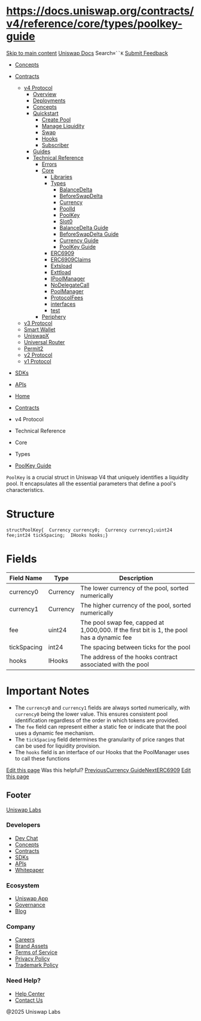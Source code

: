 # https://docs.uniswap.org/contracts/v4/reference/core/types/poolkey-guide

[Skip to main content](https://docs.uniswap.org/contracts/v4/reference/core/types/poolkey-guide#__docusaurus_skipToContent_fallback)
[Uniswap Docs](https://docs.uniswap.org/)
Search`⌘``K`
[Submit Feedback](https://docs.google.com/forms/d/e/1FAIpQLSdjSkZam8KiatL9XACRVxCHjDJjaPGbls77PCXDKFn4JwykXg/viewform)
  * [Concepts](https://docs.uniswap.org/concepts/overview)
  * [Contracts](https://docs.uniswap.org/contracts/v4/overview)
    * [v4 Protocol](https://docs.uniswap.org/contracts/v4/reference/core/types/poolkey-guide)
      * [Overview](https://docs.uniswap.org/contracts/v4/overview)
      * [Deployments](https://docs.uniswap.org/contracts/v4/deployments)
      * [Concepts](https://docs.uniswap.org/contracts/v4/reference/core/types/poolkey-guide)
      * [Quickstart](https://docs.uniswap.org/contracts/v4/reference/core/types/poolkey-guide)
        * [Create Pool](https://docs.uniswap.org/contracts/v4/quickstart/create-pool)
        * [Manage Liquidity](https://docs.uniswap.org/contracts/v4/reference/core/types/poolkey-guide)
        * [Swap](https://docs.uniswap.org/contracts/v4/quickstart/swap)
        * [Hooks](https://docs.uniswap.org/contracts/v4/reference/core/types/poolkey-guide)
        * [Subscriber](https://docs.uniswap.org/contracts/v4/quickstart/subscriber)
      * [Guides](https://docs.uniswap.org/contracts/v4/reference/core/types/poolkey-guide)
      * [Technical Reference](https://docs.uniswap.org/contracts/v4/reference/core/types/poolkey-guide)
        * [Errors](https://docs.uniswap.org/contracts/v4/reference/errors/)
        * [Core](https://docs.uniswap.org/contracts/v4/reference/core/types/poolkey-guide)
          * [Libraries](https://docs.uniswap.org/contracts/v4/reference/core/types/poolkey-guide)
          * [Types](https://docs.uniswap.org/contracts/v4/reference/core/types/poolkey-guide)
            * [BalanceDelta](https://docs.uniswap.org/contracts/v4/reference/core/types/BalanceDelta)
            * [BeforeSwapDelta](https://docs.uniswap.org/contracts/v4/reference/core/types/BeforeSwapDelta)
            * [Currency](https://docs.uniswap.org/contracts/v4/reference/core/types/Currency)
            * [PoolId](https://docs.uniswap.org/contracts/v4/reference/core/types/PoolId)
            * [PoolKey](https://docs.uniswap.org/contracts/v4/reference/core/types/PoolKey)
            * [Slot0](https://docs.uniswap.org/contracts/v4/reference/core/types/Slot0)
            * [BalanceDelta Guide](https://docs.uniswap.org/contracts/v4/reference/core/types/balancedelta-guide)
            * [BeforeSwapDelta Guide](https://docs.uniswap.org/contracts/v4/reference/core/types/beforeswapdelta-guide)
            * [Currency Guide](https://docs.uniswap.org/contracts/v4/reference/core/types/currency-guide)
            * [PoolKey Guide](https://docs.uniswap.org/contracts/v4/reference/core/types/poolkey-guide)
          * [ERC6909](https://docs.uniswap.org/contracts/v4/reference/core/ERC6909)
          * [ERC6909Claims](https://docs.uniswap.org/contracts/v4/reference/core/ERC6909Claims)
          * [Extsload](https://docs.uniswap.org/contracts/v4/reference/core/Extsload)
          * [Exttload](https://docs.uniswap.org/contracts/v4/reference/core/Exttload)
          * [IPoolManager](https://docs.uniswap.org/contracts/v4/reference/core/IPoolManager)
          * [NoDelegateCall](https://docs.uniswap.org/contracts/v4/reference/core/NoDelegateCall)
          * [PoolManager](https://docs.uniswap.org/contracts/v4/reference/core/PoolManager)
          * [ProtocolFees](https://docs.uniswap.org/contracts/v4/reference/core/ProtocolFees)
          * [interfaces](https://docs.uniswap.org/contracts/v4/reference/core/types/poolkey-guide)
          * [test](https://docs.uniswap.org/contracts/v4/reference/core/types/poolkey-guide)
        * [Periphery](https://docs.uniswap.org/contracts/v4/reference/core/types/poolkey-guide)
    * [v3 Protocol](https://docs.uniswap.org/contracts/v4/reference/core/types/poolkey-guide)
    * [Smart Wallet](https://docs.uniswap.org/contracts/v4/reference/core/types/poolkey-guide)
    * [UniswapX](https://docs.uniswap.org/contracts/v4/reference/core/types/poolkey-guide)
    * [Universal Router](https://docs.uniswap.org/contracts/v4/reference/core/types/poolkey-guide)
    * [Permit2](https://docs.uniswap.org/contracts/v4/reference/core/types/poolkey-guide)
    * [v2 Protocol](https://docs.uniswap.org/contracts/v4/reference/core/types/poolkey-guide)
    * [v1 Protocol](https://docs.uniswap.org/contracts/v4/reference/core/types/poolkey-guide)
  * [SDKs](https://docs.uniswap.org/sdk/v4/overview)
  * [APIs](https://docs.uniswap.org/api/subgraph/overview)


  * [Home](https://docs.uniswap.org/)
  * [Contracts](https://docs.uniswap.org/contracts/v4/overview)
  * v4 Protocol
  * Technical Reference
  * Core
  * Types
  * [PoolKey Guide](https://docs.uniswap.org/contracts/v4/reference/core/types/poolkey-guide)


`PoolKey` is a crucial struct in Uniswap V4 that uniquely identifies a liquidity pool. It encapsulates all the essential parameters that define a pool's characteristics.
# Structure
```
structPoolKey{  Currency currency0;  Currency currency1;uint24 fee;int24 tickSpacing;  IHooks hooks;}
```

# Fields
Field Name| Type| Description  
---|---|---  
currency0| Currency| The lower currency of the pool, sorted numerically  
currency1| Currency| The higher currency of the pool, sorted numerically  
fee| uint24| The pool swap fee, capped at 1,000,000. If the first bit is 1, the pool has a dynamic fee  
tickSpacing| int24| The spacing between ticks for the pool  
hooks| IHooks| The address of the hooks contract associated with the pool  
# Important Notes
  * The `currency0` and `currency1` fields are always sorted numerically, with `currency0` being the lower value. This ensures consistent pool identification regardless of the order in which tokens are provided.
  * The `fee` field can represent either a static fee or indicate that the pool uses a dynamic fee mechanism.
  * The `tickSpacing` field determines the granularity of price ranges that can be used for liquidity provision.
  * The `hooks` field is an interface of our Hooks that the PoolManager uses to call these functions


[Edit this page](https://github.com/uniswap/uniswap-docs/tree/main/docs/contracts/v4/reference/core/types/poolkey-guide.mdx)
Was this helpful?
[PreviousCurrency Guide](https://docs.uniswap.org/contracts/v4/reference/core/types/currency-guide)[NextERC6909](https://docs.uniswap.org/contracts/v4/reference/core/ERC6909)
[Edit this page](https://github.com/uniswap/uniswap-docs/tree/main/docs/contracts/v4/reference/core/types/poolkey-guide.mdx)
## Footer
[Uniswap Labs](https://docs.uniswap.org/)
### Developers
  * [Dev Chat](https://discord.com/invite/uniswap)
  * [Concepts](https://docs.uniswap.org/concepts/overview)
  * [Contracts](https://docs.uniswap.org/contracts/v4/overview)
  * [SDKs](https://docs.uniswap.org/sdk/v4/overview)
  * [APIs](https://docs.uniswap.org/api/subgraph/overview)
  * [Whitepaper](https://app.uniswap.org/whitepaper-v4.pdf)


### Ecosystem
  * [Uniswap App](https://app.uniswap.org/)
  * [Governance](https://www.uniswapfoundation.org/governance)
  * [Blog](https://blog.uniswap.org/)


### Company
  * [Careers](https://boards.greenhouse.io/uniswaplabs)
  * [Brand Assets](https://github.com/Uniswap/brand-assets/raw/main/Uniswap%20Brand%20Assets.zip)
  * [Terms of Service](https://support.uniswap.org/hc/en-us/articles/30935100859661-Uniswap-Labs-Terms-of-Service)
  * [Privacy Policy](https://support.uniswap.org/hc/en-us/articles/30934457771405-Uniswap-Labs-Privacy-Policy)
  * [Trademark Policy](https://support.uniswap.org/hc/en-us/articles/30934762216973-Uniswap-Labs-Trademark-Guidelines)


### Need Help?
  * [Help Center](https://support.uniswap.org/)
  * [Contact Us](https://support.uniswap.org/hc/en-us/requests/new)


@2025 Uniswap Labs
[](https://github.com/uniswap/uniswap-docs)[](https://twitter.com/Uniswap)[](https://discord.com/invite/uniswap)
